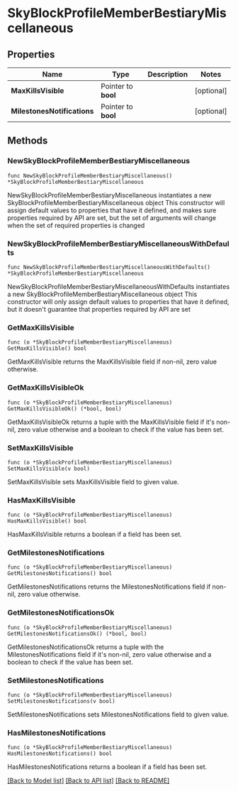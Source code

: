 # SkyBlockProfileMemberBestiaryMiscellaneous

## Properties

Name | Type | Description | Notes
------------ | ------------- | ------------- | -------------
**MaxKillsVisible** | Pointer to **bool** |  | [optional] 
**MilestonesNotifications** | Pointer to **bool** |  | [optional] 

## Methods

### NewSkyBlockProfileMemberBestiaryMiscellaneous

`func NewSkyBlockProfileMemberBestiaryMiscellaneous() *SkyBlockProfileMemberBestiaryMiscellaneous`

NewSkyBlockProfileMemberBestiaryMiscellaneous instantiates a new SkyBlockProfileMemberBestiaryMiscellaneous object
This constructor will assign default values to properties that have it defined,
and makes sure properties required by API are set, but the set of arguments
will change when the set of required properties is changed

### NewSkyBlockProfileMemberBestiaryMiscellaneousWithDefaults

`func NewSkyBlockProfileMemberBestiaryMiscellaneousWithDefaults() *SkyBlockProfileMemberBestiaryMiscellaneous`

NewSkyBlockProfileMemberBestiaryMiscellaneousWithDefaults instantiates a new SkyBlockProfileMemberBestiaryMiscellaneous object
This constructor will only assign default values to properties that have it defined,
but it doesn't guarantee that properties required by API are set

### GetMaxKillsVisible

`func (o *SkyBlockProfileMemberBestiaryMiscellaneous) GetMaxKillsVisible() bool`

GetMaxKillsVisible returns the MaxKillsVisible field if non-nil, zero value otherwise.

### GetMaxKillsVisibleOk

`func (o *SkyBlockProfileMemberBestiaryMiscellaneous) GetMaxKillsVisibleOk() (*bool, bool)`

GetMaxKillsVisibleOk returns a tuple with the MaxKillsVisible field if it's non-nil, zero value otherwise
and a boolean to check if the value has been set.

### SetMaxKillsVisible

`func (o *SkyBlockProfileMemberBestiaryMiscellaneous) SetMaxKillsVisible(v bool)`

SetMaxKillsVisible sets MaxKillsVisible field to given value.

### HasMaxKillsVisible

`func (o *SkyBlockProfileMemberBestiaryMiscellaneous) HasMaxKillsVisible() bool`

HasMaxKillsVisible returns a boolean if a field has been set.

### GetMilestonesNotifications

`func (o *SkyBlockProfileMemberBestiaryMiscellaneous) GetMilestonesNotifications() bool`

GetMilestonesNotifications returns the MilestonesNotifications field if non-nil, zero value otherwise.

### GetMilestonesNotificationsOk

`func (o *SkyBlockProfileMemberBestiaryMiscellaneous) GetMilestonesNotificationsOk() (*bool, bool)`

GetMilestonesNotificationsOk returns a tuple with the MilestonesNotifications field if it's non-nil, zero value otherwise
and a boolean to check if the value has been set.

### SetMilestonesNotifications

`func (o *SkyBlockProfileMemberBestiaryMiscellaneous) SetMilestonesNotifications(v bool)`

SetMilestonesNotifications sets MilestonesNotifications field to given value.

### HasMilestonesNotifications

`func (o *SkyBlockProfileMemberBestiaryMiscellaneous) HasMilestonesNotifications() bool`

HasMilestonesNotifications returns a boolean if a field has been set.


[[Back to Model list]](../README.md#documentation-for-models) [[Back to API list]](../README.md#documentation-for-api-endpoints) [[Back to README]](../README.md)


